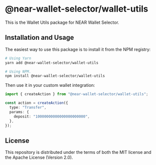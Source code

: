 # @near-wallet-selector/wallet-utils

This is the Wallet Utils package for NEAR Wallet Selector.

## Installation and Usage

The easiest way to use this package is to install it from the NPM registry:

```bash
# Using Yarn
yarn add @near-wallet-selector/wallet-utils

# Using NPM.
npm install @near-wallet-selector/wallet-utils
```

Then use it in your custom wallet integration:

```ts
import { createAction } from "@near-wallet-selector/wallet-utils";

const action = createAction({
  type: "Transfer",
  params: {
    deposit: "10000000000000000000000",
  },
});
```

## License

This repository is distributed under the terms of both the MIT license and the Apache License (Version 2.0).
